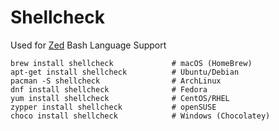 # Shellcheck

Used for [Zed](https://zed.dev/docs/languages/bash) Bash Language Support

```
brew install shellcheck             # macOS (HomeBrew)
apt-get install shellcheck          # Ubuntu/Debian
pacman -S shellcheck                # ArchLinux
dnf install shellcheck              # Fedora
yum install shellcheck              # CentOS/RHEL
zypper install shellcheck           # openSUSE
choco install shellcheck            # Windows (Chocolatey)
```
